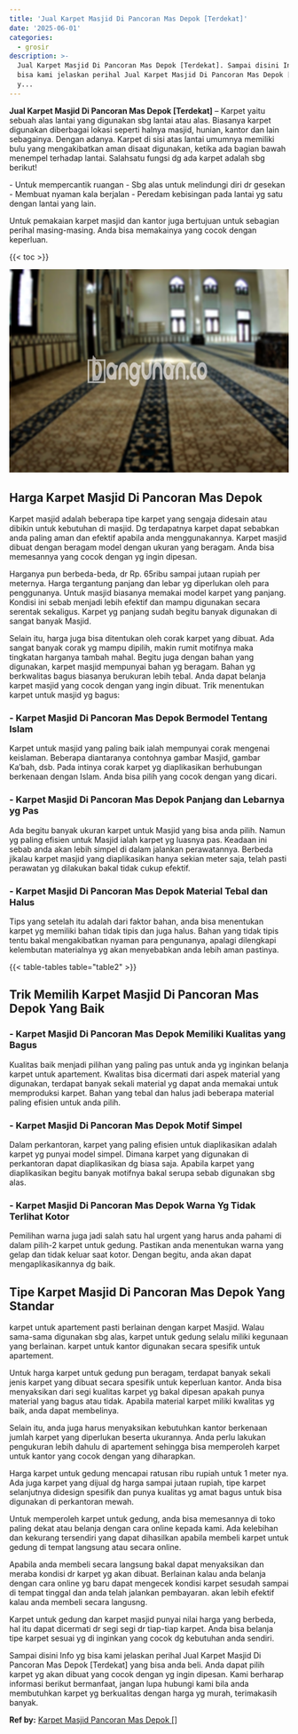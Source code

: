 ```yaml
---
title: 'Jual Karpet Masjid Di Pancoran Mas Depok [Terdekat]'
date: '2025-06-01'
categories:
  - grosir
description: >-
  Jual Karpet Masjid Di Pancoran Mas Depok [Terdekat]. Sampai disini Info yg
  bisa kami jelaskan perihal Jual Karpet Masjid Di Pancoran Mas Depok [Terdekat]
  y...
---
```


**Jual Karpet Masjid Di Pancoran Mas Depok \[Terdekat\]** – Karpet yaitu sebuah alas lantai yang digunakan sbg lantai atau alas. Biasanya karpet digunakan diberbagai lokasi seperti halnya masjid, hunian, kantor dan lain sebagainya. Dengan adanya. Karpet di sisi atas lantai umumnya memiliki bulu yang mengakibatkan aman disaat digunakan, ketika ada bagian bawah menempel terhadap lantai. Salahsatu fungsi dg ada karpet adalah sbg berikut!

\- Untuk mempercantik ruangan - Sbg alas untuk melindungi diri dr gesekan - Membuat nyaman kala berjalan - Peredam kebisingan pada lantai yg satu dengan lantai yang lain.

Untuk pemakaian karpet masjid dan kantor juga bertujuan untuk sebagian perihal masing-masing. Anda bisa memakainya yang cocok dengan keperluan.

{{< toc >}}

![Jual Karpet Masjid Di Pancoran Mas Depok [Terdekat]](/images/grosir-karpet-murah-72.png)

## Harga Karpet Masjid Di Pancoran Mas Depok

Karpet masjid adalah beberapa tipe karpet yang sengaja didesain atau dibikin untuk kebutuhan di masjid. Dg terdapatnya karpet dapat sebabkan anda paling aman dan efektif apabila anda menggunakannya. Karpet masjid dibuat dengan beragam model dengan ukuran yang beragam. Anda bisa memesannya yang cocok dengan yg ingin dipesan.

Harganya pun berbeda-beda, dr Rp. 65ribu sampai jutaan rupiah per meternya. Harga tergantung panjang dan lebar yg diperlukan oleh para penggunanya. Untuk masjid biasanya memakai model karpet yang panjang. Kondisi ini sebab menjadi lebih efektif dan mampu digunakan secara serentak sekaligus. Karpet yg panjang sudah begitu banyak digunakan di sangat banyak Masjid.

Selain itu, harga juga bisa ditentukan oleh corak karpet yang dibuat. Ada sangat banyak corak yg mampu dipilih, makin rumit motifnya maka tingkatan harganya tambah mahal. Begitu juga dengan bahan yang digunakan, karpet masjid mempunyai bahan yg beragam. Bahan yg berkwalitas bagus biasanya berukuran lebih tebal. Anda dapat belanja karpet masjid yang cocok dengan yang ingin dibuat. Trik menentukan karpet untuk masjid yg bagus:

### \- Karpet Masjid Di Pancoran Mas Depok Bermodel Tentang Islam

Karpet untuk masjid yang paling baik ialah mempunyai corak mengenai keislaman. Beberapa diantaranya contohnya gambar Masjid, gambar Ka’bah, dsb. Pada intinya corak karpet yg diaplikasikan berhubungan berkenaan dengan Islam. Anda bisa pilih yang cocok dengan yang dicari.

### \- Karpet Masjid Di Pancoran Mas Depok Panjang dan Lebarnya yg Pas

Ada begitu banyak ukuran karpet untuk Masjid yang bisa anda pilih. Namun yg paling efisien untuk Masjid ialah karpet yg luasnya pas. Keadaan ini sebab anda akan lebih simpel di dalam jalankan perawatannya. Berbeda jikalau karpet masjid yang diaplikasikan hanya sekian meter saja, telah pasti perawatan yg dilakukan bakal tidak cukup efektif.

### \- Karpet Masjid Di Pancoran Mas Depok Material Tebal dan Halus

Tips yang setelah itu adalah dari faktor bahan, anda bisa menentukan karpet yg memiliki bahan tidak tipis dan juga halus. Bahan yang tidak tipis tentu bakal mengakibatkan nyaman para pengunanya, apalagi dilengkapi kelembutan materialnya yg akan menyebabkan anda lebih aman pastinya.

{{< table-tables table="table2" >}}

## Trik Memilih Karpet Masjid Di Pancoran Mas Depok Yang Baik

### \- Karpet Masjid Di Pancoran Mas Depok Memiliki Kualitas yang Bagus

Kualitas baik menjadi pilihan yang paling pas untuk anda yg inginkan belanja karpet untuk apartement. Kwalitas bisa dicermati dari aspek material yang digunakan, terdapat banyak sekali material yg dapat anda memakai untuk memproduksi karpet. Bahan yang tebal dan halus jadi beberapa material paling efisien untuk anda pilih.

### \- Karpet Masjid Di Pancoran Mas Depok Motif Simpel

Dalam perkantoran, karpet yang paling efisien untuk diaplikasikan adalah karpet yg punyai model simpel. Dimana karpet yang digunakan di perkantoran dapat diaplikasikan dg biasa saja. Apabila karpet yang diaplikasikan begitu banyak motifnya bakal serupa sebab digunakan sbg alas.

### \- Karpet Masjid Di Pancoran Mas Depok Warna Yg Tidak Terlihat Kotor

Pemilihan warna juga jadi salah satu hal urgent yang harus anda pahami di dalam pilih-2 karpet untuk gedung. Pastikan anda menentukan warna yang gelap dan tidak keluar saat kotor. Dengan begitu, anda akan dapat mengaplikasikannya dg baik.

## Tipe Karpet Masjid Di Pancoran Mas Depok Yang Standar

karpet untuk apartement pasti berlainan dengan karpet Masjid. Walau sama-sama digunakan sbg alas, karpet untuk gedung selalu miliki kegunaan yang berlainan. karpet untuk kantor digunakan secara spesifik untuk apartement.

Untuk harga karpet untuk gedung pun beragam, terdapat banyak sekali jenis karpet yang dibuat secara spesifik untuk keperluan kantor. Anda bisa menyaksikan dari segi kualitas karpet yg bakal dipesan apakah punya material yang bagus atau tidak. Apabila material karpet miliki kwalitas yg baik, anda dapat membelinya.

Selain itu, anda juga harus menyaksikan kebutuhkan kantor berkenaan jumlah karpet yang diperlukan beserta ukurannya. Anda perlu lakukan pengukuran lebih dahulu di apartement sehingga bisa memperoleh karpet untuk kantor yang cocok dengan yang diharapkan.

Harga karpet untuk gedung mencapai ratusan ribu rupiah untuk 1 meter nya. Ada juga karpet yang dijual dg harga sampai jutaan rupiah, tipe karpet selanjutnya didesign spesifik dan punya kualitas yg amat bagus untuk bisa digunakan di perkantoran mewah.

Untuk memperoleh karpet untuk gedung, anda bisa memesannya di toko paling dekat atau belanja dengan cara online kepada kami. Ada kelebihan dan kekurang tersendiri yang dapat dihasilkan apabila membeli karpet untuk gedung di tempat langsung atau secara online.

Apabila anda membeli secara langsung bakal dapat menyaksikan dan meraba kondisi dr karpet yg akan dibuat. Berlainan kalau anda belanja dengan cara online yg baru dapat mengecek kondisi karpet sesudah sampai di tempat tinggal dan anda telah jalankan pembayaran. akan lebih efektif kalau anda membeli secara langusng.

Karpet untuk gedung dan karpet masjid punyai nilai harga yang berbeda, hal itu dapat dicermati dr segi segi dr tiap-tiap karpet. Anda bisa belanja tipe karpet sesuai yg di inginkan yang cocok dg kebutuhan anda sendiri.

Sampai disini Info yg bisa kami jelaskan perihal Jual Karpet Masjid Di Pancoran Mas Depok \[Terdekat\] yang bisa anda beli. Anda dapat pilih karpet yg akan dibuat yang cocok dengan yg ingin dipesan. Kami berharap informasi berikut bermanfaat, jangan lupa hubungi kami bila anda membutuhkan karpet yg berkualitas dengan harga yg murah, terimakasih banyak.

**Ref by:**  [Karpet Masjid Pancoran Mas Depok []](https://id.wikipedia.org/wiki/Karpet)
